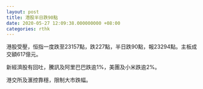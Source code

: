 ```yaml
---
layout: post
title: 港股半日跌90點
date: 2020-05-27 12:09:38.000000000 +08:00
categories: rthk
---
```


港股受壓，恒指一度跌至23157點，跌227點，半日跌90點，報23294點。主板成交額617億元。

新經濟股有回吐，騰訊及阿里巴巴跌逾1%，美團及小米跌逾2%。

港交所及滙控靠穩，限制大市跌幅。
